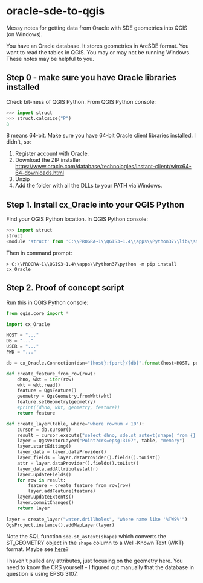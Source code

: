 # oracle-sde-to-qgis

Messy notes for getting data from Oracle with SDE geometries into QGIS (on Windows).

You have an Oracle database. It stores geometries in ArcSDE format. You want to read the tables in QGIS. You may or may not be running Windows. These notes may be helpful to you.

## Step 0 - make sure you have Oracle libraries installed

Check bit-ness of QGIS Python. From QGIS Python console:

```python
>>> import struct
>>> struct.calcsize("P")
8
```

8 means 64-bit. Make sure you have 64-bit Oracle client libraries installed. I didn't, so:

1. Register account with Oracle.
2. Download the ZIP installer https://www.oracle.com/database/technologies/instant-client/winx64-64-downloads.html
3. Unzip
4. Add the folder with all the DLLs to your PATH via Windows.

## Step 1. Install cx_Oracle into your QGIS Python

Find your QGIS Python location. In QGIS Python console:

```python
>>> import struct
struct
<module 'struct' from 'C:\\PROGRA~1\\QGIS3~1.4\\apps\\Python37\\lib\\struct.py'>
```

Then in command prompt:

```
> C:\\PROGRA~1\\QGIS3~1.4\\apps\\Python37\python -m pip install cx_Oracle
```

## Step 2. Proof of concept script

Run this in QGIS Python console:

```python
from qgis.core import *

import cx_Oracle

HOST = "..."
DB = "..."
USER = "..."
PWD = "..."

db = cx_Oracle.Connection(dsn="{host}:{port}/{db}".format(host=HOST, port=1521, db=DB, user=USER, password=PWD)

def create_feature_from_row(row):
    dhno, wkt = iter(row)
    wkt = wkt.read()
    feature = QgsFeature()
    geometry = QgsGeometry.fromWkt(wkt)
    feature.setGeometry(geometry)
    #print((dhno, wkt, geometry, feature))
    return feature

def create_layer(table, where="where rownum < 10"):
    cursor = db.cursor()
    result = cursor.execute("select dhno, sde.st_astext(shape) from {} {}".format(table, where))
    layer = QgsVectorLayer("Point?crs=epsg:3107", table, "memory")
    layer.startEditing()
    layer_data = layer.dataProvider()
    layer_fields = layer.dataProvider().fields().toList()
    attr = layer.dataProvider().fields().toList()
    layer_data.addAttributes(attr)
    layer.updateFields()
    for row in result:
        feature = create_feature_from_row(row)
        layer.addFeature(feature)
    layer.updateExtents()
    layer.commitChanges()
    return layer
    
layer = create_layer("water.drillholes", "where name like '%TWS%'")
QgsProject.instance().addMapLayer(layer)
```

Note the SQL function ``sde.st_astext(shape)`` which converts the ST_GEOMETRY object in the `shape` column to a Well-Known Text (WKT) format. Maybe see [here](http://desktop.arcgis.com/en/arcmap/10.3/manage-data/using-sql-with-gdbs/st-astext.htm)?

I haven't pulled any attributes, just focusing on the geometry here. You need to know the CRS yourself - I figured out manually that the database in question is using EPSG 3107.
